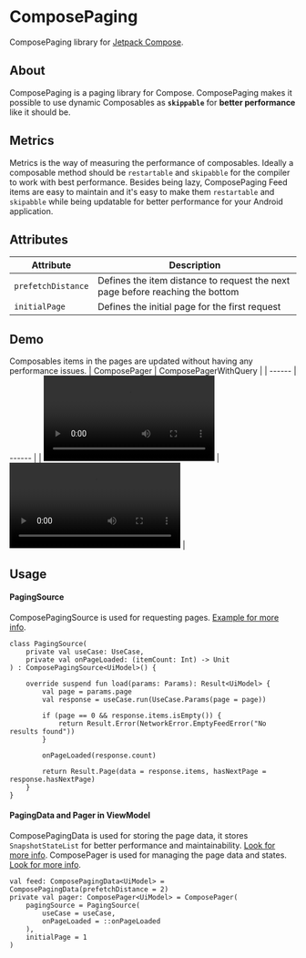 # ComposePaging
ComposePaging library for [Jetpack Compose](https://developer.android.com/jetpack/compose).

## About
ComposePaging is a paging library for Compose. ComposePaging makes it possible to use dynamic Composables as **`skippable`** for **better performance** like it should be.

## Metrics
Metrics is the way of measuring the performance of composables. Ideally a composable method should be `restartable` and `skipabble` for the compiler to work with best performance.
Besides being lazy, ComposePaging Feed items are easy to maintain and it's easy to make them `restartable` and `skipabble` while being updatable for better performance for your Android application.

## Attributes
| Attribute | Description |
|----- | --|
| `prefetchDistance` | Defines the item distance to request the next page before reaching the bottom |
| `initialPage` | Defines the initial page for the first request |

## Demo
Composables items in the pages are updated without having any performance issues.
| ComposePager | ComposePagerWithQuery |
| ------ | ------ |
| <video src="./app_recordings/home_screen.mp4"> </video> | <video src="./app_recordings/search_screen.mp4"> </video> |

## Usage
#### PagingSource
ComposePagingSource is used for requesting pages. [Example for more info](https://github.com/yusufarisoy/compose-paging/blob/main/app/src/main/java/com/yusufarisoy/composepaging/domain/HomePagingSource.kt).
```
class PagingSource(
    private val useCase: UseCase,
    private val onPageLoaded: (itemCount: Int) -> Unit
) : ComposePagingSource<UiModel>() {

    override suspend fun load(params: Params): Result<UiModel> {
        val page = params.page
        val response = useCase.run(UseCase.Params(page = page))

        if (page == 0 && response.items.isEmpty()) {
            return Result.Error(NetworkError.EmptyFeedError("No results found"))
        }

        onPageLoaded(response.count)

        return Result.Page(data = response.items, hasNextPage = response.hasNextPage)
    }
}
```

#### PagingData and Pager in ViewModel
ComposePagingData is used for storing the page data, it stores `SnapshotStateList` for better performance and maintainability. [Look for more info](https://github.com/yusufarisoy/compose-paging/blob/main/composepaging/src/main/java/com/yusufarisoy/composepaging/pagingdata/ComposePagingData.kt).
ComposePager is used for managing the page data and states. [Look for more info](https://github.com/yusufarisoy/compose-paging/blob/main/composepaging/src/main/java/com/yusufarisoy/composepaging/ComposePager.kt).
```
val feed: ComposePagingData<UiModel> = ComposePagingData(prefetchDistance = 2)
private val pager: ComposePager<UiModel> = ComposePager(
    pagingSource = PagingSource(
        useCase = useCase,
        onPageLoaded = ::onPageLoaded
    ),
    initialPage = 1
)
```